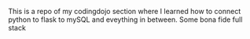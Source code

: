 This is a repo of my codingdojo section where I learned how to connect python to flask to mySQL and eveything in between. Some bona fide full stack
